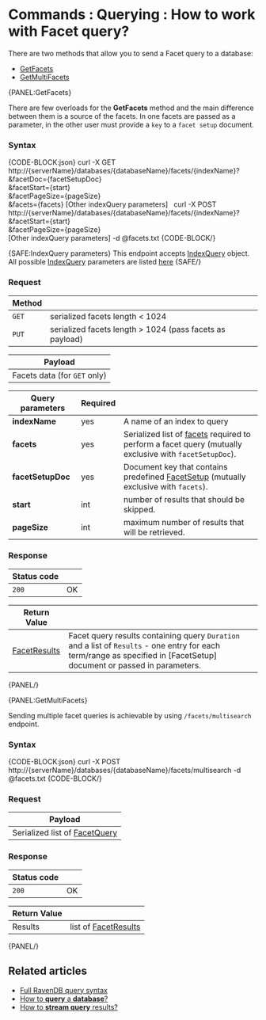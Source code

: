 # Commands : Querying : How to work with Facet query?

There are two methods that allow you to send a Facet query to a database:   
- [GetFacets](../../../client-api/commands/querying/how-to-work-with-facet-query#getfacets)    
- [GetMultiFacets](../../../client-api/commands/querying/how-to-work-with-facet-query#getmultifacets)   

{PANEL:GetFacets}

There are few overloads for the **GetFacets** method and the main difference between them is a source of the facets. In one facets are passed as a parameter, in the other user must provide a `key` to a `facet setup` document.

### Syntax

{CODE-BLOCK:json}
curl -X GET http://{serverName}/databases/{databaseName}/facets/{indexName}? \
	&facetDoc={facetSetupDoc} \
	&facetStart={start} \
	&facetPageSize={pageSize} \
	&facets={facets}
	[Other indexQuery parameters]
&nbsp;
curl -X POST http://{serverName}/databases/{databaseName}/facets/{indexName}? \
	&facetStart={start} \
	&facetPageSize={pageSize} \
	[Other indexQuery parameters]
	-d @facets.txt
{CODE-BLOCK/}

{SAFE:IndexQuery parameters}
This endpoint accepts [IndexQuery](../../../glossary/index-query) object. All possible [IndexQuery](../../../glossary/index-query) parameters are listed [here](../../../client-api/commands/querying/how-to-query-a-database)
{SAFE/}

### Request

| Method | |
| -------| - |
| `GET` | serialized facets length < 1024 |
| `PUT` | serialized facets length > 1024 (pass facets as payload) |

| Payload |
| ------- |
| Facets data (for `GET` only) |

| Query parameters | Required | |
| ------------- | -- | ---- |
| **indexName** | yes | A name of an index to query |
| **facets** | yes | Serialized list of [facets](../../../glossary/facet) required to perform a facet query (mutually exclusive with `facetSetupDoc`). |
| **facetSetupDoc** | yes | Document key that contains predefined [FacetSetup](../../../glossary/facet-setup) (mutually exclusive with `facets`). |
| **start** | int | number of results that should be skipped.|
| **pageSize** | int | maximum number of results that will be retrieved. |

### Response

| Status code | |
| ----------- | - |
| `200` | OK |

| Return Value | |
| ------------- | ----- |
| [FacetResults](../../../glossary/facet-results) | Facet query results containing query `Duration` and a list of `Results` - one entry for each term/range as specified in [FacetSetup] document or passed in parameters. |

{PANEL/}

{PANEL:GetMultiFacets}

Sending multiple facet queries is achievable by using `/facets/multisearch` endpoint.

### Syntax

{CODE-BLOCK:json}
  curl -X POST http://{serverName}/databases/{databaseName}/facets/multisearch
	-d @facets.txt
{CODE-BLOCK/}

### Request

| Payload |
| ------- |
| Serialized list of [FacetQuery](../../../glossary/facet-query) |

### Response

| Status code | |
| ----------- | - |
| `200` | OK |

| Return Value | |
| ------------- | ------------- |
| Results | list of [FacetResults](../../../glossary/facet-results) |

{PANEL/}

## Related articles

- [Full RavenDB query syntax](../../../indexes/querying/full-query-syntax)   
- [How to **query** a **database**?](../../../client-api/commands/querying/how-to-query-a-database)   
- [How to **stream query** results?](../../../client-api/commands/querying/how-to-stream-query-results)   